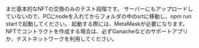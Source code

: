 まだ基本的なNFTの交換のみのテスト段階です。
サーバーにもアップロードしていないので、PCにnodeを入れてからフォルダの中のsrtに移動し、npm run startで起動してください。
起動する際には、MetaMaskが必要になります。
NFTでコントラクトを作成する場合は、必ずGanacheなどのサポートアプリか、テストネットワークを利用してください。
